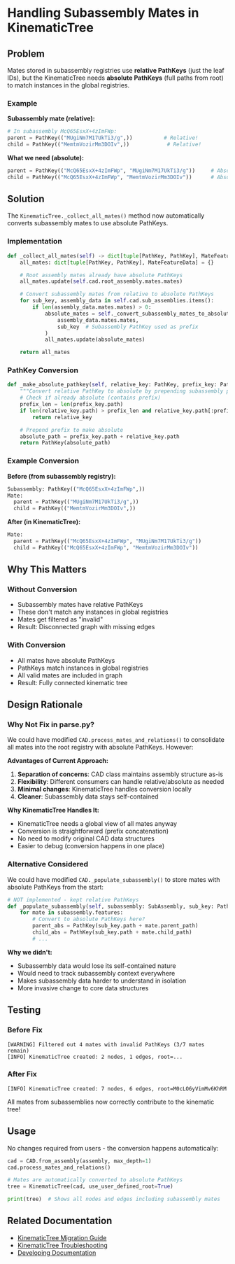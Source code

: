 # Handling Subassembly Mates in KinematicTree

## Problem

Mates stored in subassembly registries use **relative PathKeys** (just the leaf IDs), but the KinematicTree needs **absolute PathKeys** (full paths from root) to match instances in the global registries.

### Example

**Subassembly mate (relative):**

```python
# In subassembly McQ65EsxX+4zImFWp:
parent = PathKey(("MUgiNm7M17UkTi3/g",))          # Relative!
child = PathKey(("MemtmVozirMm3DOIv",))            # Relative!
```

**What we need (absolute):**

```python
parent = PathKey(("McQ65EsxX+4zImFWp", "MUgiNm7M17UkTi3/g"))     # Absolute
child = PathKey(("McQ65EsxX+4zImFWp", "MemtmVozirMm3DOIv"))      # Absolute
```

## Solution

The `KinematicTree._collect_all_mates()` method now automatically converts subassembly mates to use absolute PathKeys.

### Implementation

```python
def _collect_all_mates(self) -> dict[tuple[PathKey, PathKey], MateFeatureData]:
    all_mates: dict[tuple[PathKey, PathKey], MateFeatureData] = {}

    # Root assembly mates already have absolute PathKeys
    all_mates.update(self.cad.root_assembly.mates.mates)

    # Convert subassembly mates from relative to absolute PathKeys
    for sub_key, assembly_data in self.cad.sub_assemblies.items():
        if len(assembly_data.mates.mates) > 0:
            absolute_mates = self._convert_subassembly_mates_to_absolute(
                assembly_data.mates.mates,
                sub_key  # Subassembly PathKey used as prefix
            )
            all_mates.update(absolute_mates)

    return all_mates
```

### PathKey Conversion

```python
def _make_absolute_pathkey(self, relative_key: PathKey, prefix_key: PathKey) -> PathKey:
    """Convert relative PathKey to absolute by prepending subassembly path."""
    # Check if already absolute (contains prefix)
    prefix_len = len(prefix_key.path)
    if len(relative_key.path) > prefix_len and relative_key.path[:prefix_len] == prefix_key.path:
        return relative_key

    # Prepend prefix to make absolute
    absolute_path = prefix_key.path + relative_key.path
    return PathKey(absolute_path)
```

### Example Conversion

**Before (from subassembly registry):**

```python
Subassembly: PathKey(("McQ65EsxX+4zImFWp",))
Mate:
  parent = PathKey(("MUgiNm7M17UkTi3/g",))
  child = PathKey(("MemtmVozirMm3DOIv",))
```

**After (in KinematicTree):**

```python
Mate:
  parent = PathKey(("McQ65EsxX+4zImFWp", "MUgiNm7M17UkTi3/g"))
  child = PathKey(("McQ65EsxX+4zImFWp", "MemtmVozirMm3DOIv"))
```

## Why This Matters

### Without Conversion

- Subassembly mates have relative PathKeys
- These don't match any instances in global registries
- Mates get filtered as "invalid"
- Result: Disconnected graph with missing edges

### With Conversion

- All mates have absolute PathKeys
- PathKeys match instances in global registries
- All valid mates are included in graph
- Result: Fully connected kinematic tree

## Design Rationale

### Why Not Fix in parse.py?

We could have modified `CAD.process_mates_and_relations()` to consolidate all mates into the root registry with absolute PathKeys. However:

**Advantages of Current Approach:**

1. **Separation of concerns**: CAD class maintains assembly structure as-is
2. **Flexibility**: Different consumers can handle relative/absolute as needed
3. **Minimal changes**: KinematicTree handles conversion locally
4. **Cleaner**: Subassembly data stays self-contained

**Why KinematicTree Handles It:**

- KinematicTree needs a global view of all mates anyway
- Conversion is straightforward (prefix concatenation)
- No need to modify original CAD data structures
- Easier to debug (conversion happens in one place)

### Alternative Considered

We could have modified `CAD._populate_subassembly()` to store mates with absolute PathKeys from the start:

```python
# NOT implemented - kept relative PathKeys
def _populate_subassembly(self, subassembly: SubAssembly, sub_key: PathKey):
    for mate in subassembly.features:
        # Convert to absolute PathKeys here?
        parent_abs = PathKey(sub_key.path + mate.parent_path)
        child_abs = PathKey(sub_key.path + mate.child_path)
        # ...
```

**Why we didn't:**

- Subassembly data would lose its self-contained nature
- Would need to track subassembly context everywhere
- Makes subassembly data harder to understand in isolation
- More invasive change to core data structures

## Testing

### Before Fix

```
[WARNING] Filtered out 4 mates with invalid PathKeys (3/7 mates remain)
[INFO] KinematicTree created: 2 nodes, 1 edges, root=...
```

### After Fix

```
[INFO] KinematicTree created: 7 nodes, 6 edges, root=M0cLO6yVimMv6KhRM
```

All mates from subassemblies now correctly contribute to the kinematic tree!

## Usage

No changes required from users - the conversion happens automatically:

```python
cad = CAD.from_assembly(assembly, max_depth=1)
cad.process_mates_and_relations()

# Mates are automatically converted to absolute PathKeys
tree = KinematicTree(cad, use_user_defined_root=True)

print(tree)  # Shows all nodes and edges including subassembly mates
```

## Related Documentation

- [KinematicTree Migration Guide](kinematic-tree-migration.md)
- [KinematicTree Troubleshooting](kinematic-tree-troubleshooting.md)
- [Developing Documentation](developing.md)
